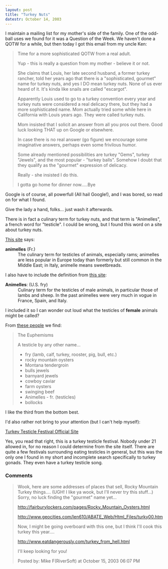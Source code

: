 ```yaml
---
layout: post
title: "Turkey Nuts"
datestr: October 14, 2003
---
```


I maintain a mailing list for my mother's side of the family.  One of the odd-ball uses we found for it was a Question of the Week.  We haven't done a QOTW for a while, but then today I got this email from my uncle Ken:

> Time for a more sophisticated QOTW from a real adult.
>
> Yup - this is really a question from my mother - believe it or not.
>
> She claims that Louis, her late second husband, a former turkey rancher, told her years ago that there is a "sophisticated, gourmet" name for turkey nuts, and yes I DO mean turkey nuts. None of us ever heard of it. It's kinda like snails are called "escargot".
>
> Apparently Louis used to go to a turkey convention every year and turkey nuts were considered a real delicacy there, but they had a more sophisticated name. Mom actually tried some while here in California with Louis years ago. They were called turkey nuts.
>
> Mom insisted that I solicit an answer from all you pros out there. Good luck looking THAT up on Google or elsewhere.
>
> In case there is no real answer (go figure) we encourage some imaginative answers, perhaps even some frivilous humor.
>
> Some already mentioned possibilities are turkey "Gems", turkey "Jewels", and the most popular - "turkey balls". Somehow I doubt that they qualify as the "gourmet" expression of delicacy.
>
> Really - she insisted I do this.
>
> I gotta go home for dinner now.....Bye

Google is of course, all powerfull (All hail Google!), and I was bored, so read on for what I found.

Give the lady a hand, folks... just wash it afterwards.

There is in fact a culinary term for turkey nuts, and that term is "Animelles", a french word for "testicle".  I could be wrong, but I found this word on a site about turkey nuts.

<a href="http://www.psgrill.net/Encyclopedia/ENCYCLOPEDIA.html">This site</a> says:
<dl>
<dt><b>animelles</b> (Fr.)</dt>
<dd>The culinary term for testicles of animals, especially rams; animelles are less popular in Europe today than formerly but still common in the Middle East; in Italy, animelle means sweetbreads.</dd>
</dl>

I also have to include the definition from <a href="http://www.hoboes.com/html/Diner/oysters.shtml">this site</a>:
<dl>
<dt><b>Animelles</b>: (U.S. fry)</dt>
<dd>Culinary term for the testicles of male animals, in particular those of lambs and sheep. In the past animelles were very much in vogue in France, Spain, and Italy.</dd>
</dl>

I included it so I can wonder out loud what the testicles of <strong>female</strong> animals might be called?

From <a href="http://www.funlinked.com/testicle/fact.html">these people</a> we find:

> The Euphemisms
>
> A testicle by any other name...
>
> * fry (lamb, calf, turkey, rooster, pig, bull, etc.)
> * rocky mountain oysters
> * Montana tendergroin
> * bulls jewels
> * barnyard jewels
> * cowboy caviar
> * farm oysters
> * swinging beef
> * Animelles - fr. (testicles)
> * bollocks

I like the third from the bottom best.

I'd also rather not bring to your attention (but I can't help myself):

<a href="http://www.turkey-testicle-festival.com/index.html" title="Turkey Testicle Festival Official Site">Turkey Testicle Festival Official Site</a>

Yes, you read that right, this is a turkey testicle festival.  Nobody under 21 allowed in, for no reason I could determine from the site itself.  There are quite a few festivals surrounding eating testicles in general, but this was the only one I found in my short and incomplete search specifically to turkey gonads.  They even have a turkey testicle song.

### Comments

<blockquote>
Wook, here are some addresses of places that sell, Rocky Mountain Turkey things.... (UGH! I like ya wook, but I'll never try this stuff...)  Sorry, no luck finding the "gourmet" name yet...

<a href="http://fairburylockers.com/pages/Rocky_Mountain_Oysters.html">http://fairburylockers.com/pages/Rocky_Mountain_Oysters.html</a>

<a href="http://www.geocities.com/len610/ABATE_Web/Html_Files/turky00.htm">http://www.geocities.com/len610/ABATE_Web/Html_Files/turky00.htm</a>

Now, I might be going overboard with this one, but I think I'll cook this turkey this year....

<a href="http://www.eatdangerously.com/turkey_from_hell.html">http://www.eatdangerously.com/turkey_from_hell.html</a>

I'll keep looking for you!
<div class="comment-meta">Posted by: Mike F(RiverSoft) at October 15, 2003 06:07 PM</div> </blockquote>


